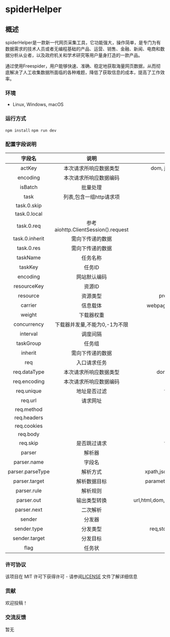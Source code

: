# spiderHelper

## 概述

spiderHelper是一款新一代网页采集工具，它功能强大，操作简单，是专门为有数据需求的技术人员或者无编程基础的产品、运营、销售、金融、新闻、电商和数据分析从业者，以及政府机关和学术研究等用户量身打造的一款产品。

通过使用Freespider，用户能够快速、准确、稳定地获取海量网页数据，从而彻底解决了人工收集数据所面临的各种难题，降低了获取信息的成本，提高了工作效率。

### 环境

- Linux, Windows, macOS

### 运行方式

`npm install`
`npm run dev`

### 配置字段说明
| 字段名 | 说明 | 选项 |默认值|
| :----: | :----: | :----: | :----: |
| actKey | 本次请求所响应数据类型 | dom, json, josnp, text ||
| encoding | 本次请求所响应数据编码 |  ||
| isBatch | 批量处理 |  ||
| task | 列表,包含一组http请求项 |  ||
| task.0.skip |  |  | |
| task.0.local|  |  | |
| task.0.req| 参考aiohttp.ClientSession().request |  | |
| task.0.inherit| 需向下传递的数据 |  | |
| task.0.res| 需向下传递的数据 |  | |
taskName | 任务名称| | |
taskKey | 任务ID| | |
encoding | 网站默认编码| | UTF-8|
resourceKey | 资源ID| | |
resource | 资源类型| proxy, session| |
carrier | 信息载体| webpage，app，wechat| webpage|
weight | 下载器权重| | 1000|
concurrency | 下载器并发量,不能为0,-1为不限| | -1|
interval | 调度间隔| | |
taskGroup | 任务组| | |
inherit | 需向下传递的数据| | |
req | 入口请求任务| | |
req.dataType | 本次请求所响应数据类型| dom, json, josnp| dom|
req.encoding | 本次请求所响应数据编码| | UTF-8|
req.unique | 地址是否过滤| true, false| false|
req.url | 请求网址| | |
req.method | | get, post| get|
req.headers | | | |
req.cookies | | | |
req.body | | | |
req.skip | 是否跳过请求| true, false| false|
parser | 解析器| | |
parser.name | 字段名| | |
parser.parseType | 解析方式| xpath,json,re,str,value,any| any|
parser.target | 解析数据目标| parameter,res,inherit,prev| parameter|
parser.rule | 解析规则| | |
parser.out | 输出类型转换| url,html,dom,range,datetime,list,any| any|
parser.next | 二次解析| | |
sender | 分发器| | |
sender.type | 分发类型| req,store,store-article| |
sender.target | 分发目标| | |
flag | 任务状| 0: 正| |

### 许可协议
该项目在 MIT 许可下获得许可 - 请参阅[LICENSE](https://github.com/autospider/spiderHelper/blob/main/LICENSE) 文件了解详细信息

### 贡献
欢迎投稿！
### 交流反馈
暂无

